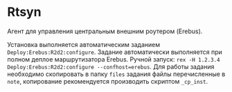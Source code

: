 # Rtsyn

Агент для управления центральным внешним роутером (Erebus).

Установка выполняется автоматическим заданием `Deploy:Erebus:R2d2:configure`.
Задание автоматически выполняется при полном деплое маршрутизатора Erebus.
Ручной запуск: `rex -H 1.2.3.4 Deploy:Erebus:R2d2:configure --confhost=erebus`.
Для работы задания необходимо скопировать в папку `files` задания файлы перечисленные в `note`,
копирование рекомендуется производить скриптом `_cp_inst`.
